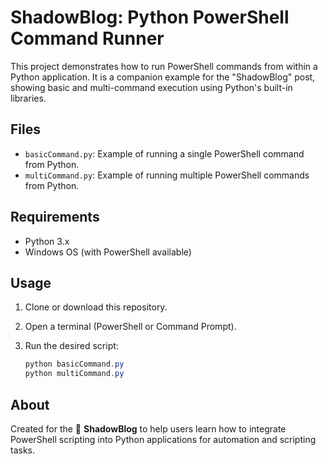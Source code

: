 # ShadowBlog: Python PowerShell Command Runner

This project demonstrates how to run PowerShell commands from within a Python application. It is a companion example for the "ShadowBlog" post, showing basic and multi-command execution using Python's built-in libraries.

## Files

- `basicCommand.py`: Example of running a single PowerShell command from Python.
- `multiCommand.py`: Example of running multiple PowerShell commands from Python.

## Requirements
- Python 3.x
- Windows OS (with PowerShell available)

## Usage

1. Clone or download this repository.
2. Open a terminal (PowerShell or Command Prompt).
3. Run the desired script:
   
   ```powershell
   python basicCommand.py
   python multiCommand.py
   ```

## About

Created for the 🥷 **ShadowBlog** to help users learn how to integrate PowerShell scripting into Python applications for automation and scripting tasks.
